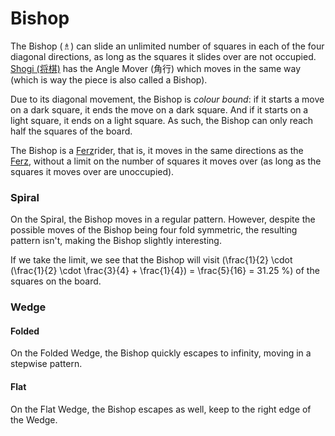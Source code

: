 # Bishop

The Bishop (&#x2657;) can slide an unlimited number of squares in
each of the four diagonal directions, as long as the squares it
slides over are not occupied. [Shogi (&#x5c06;&#x68cb;)](#wiki:Shogi)
has the Angle Mover (&#x89d2;&#x884c;) which moves in the same
way (which is way the piece is also called a Bishop).

Due to its diagonal movement, the Bishop is *colour bound*: if it
starts a move on a dark square, it ends the move on a dark square.
And if it starts on a light square, it ends on a light square. As such,
the Bishop can only reach half the squares of the board.

The Bishop is a [Ferz](ferz.html)rider, that is, it moves in the
same directions as the [Ferz](ferz.html), without a limit on
the number of squares it moves over (as long as the squares it
moves over are unoccupied).

### Spiral

On the Spiral, the Bishop moves in a regular pattern. However, 
despite the possible moves of the Bishop being four fold symmetric,
the resulting pattern isn't, making the Bishop slightly interesting.

If we take the limit, we see that the Bishop will visit
\(\frac{1}{2} \cdot (\frac{1}{2} \cdot \frac{3}{4} + \frac{1}{4}) =
  \frac{5}{16} = 31.25 \%\) of the squares on the board.

### Wedge

#### Folded

On the Folded Wedge, the Bishop quickly escapes to infinity, moving in
a stepwise pattern.

#### Flat

On the Flat Wedge, the Bishop escapes as well, keep to the right
edge of the Wedge.
